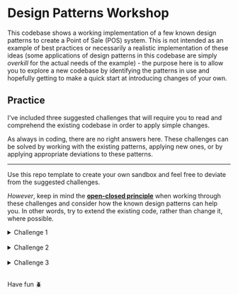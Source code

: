 # Design Patterns Workshop

This codebase shows a working implementation of a few known design patterns to create a Point of Sale (POS) system. This is not intended as an example of best practices or necessarily a realistic implementation of these ideas (some applications of design patterns in this codebase are simply _overkill_ for the actual needs of the example) - the purpose here is to allow you to explore a new codebase by identifying the patterns in use and hopefully getting to make a quick start at introducing changes of your own.

## Practice

I've included three suggested challenges that will require you to read and comprehend the existing codebase in order to apply simple changes.

As always in coding, there are no right answers here. These challenges can be solved by working with the existing patterns, applying new ones, or by applying appropriate deviations to these patterns.

<hr>

Use this repo template to create your own sandbox and feel free to deviate from the suggested challenges.

_However_, keep in mind the **[open-closed principle](https://stackify.com/solid-design-open-closed-principle/)** when working through these challenges and consider how the known design patterns can help you. In other words, try to extend the existing code, rather than change it, where possible.

<details>
  <summary>
    Challenge 1
  </summary>
  Imagine that a new requirement has been communicated for POS operators to be able to undo the adding of a discount to any purchase. Refactor the code to allow your discount strategies to be handled as commands.
</details>

<br>

<details>
  <summary>
    Challenge 2
  </summary>
  Suppose a new discount strategy is needed that will require an additional argument being passed to the strategy module. For example, a discount available for loyalty clients that only applies to purchases on the clients' birthday.<br>
  This `Birthday Discount Strategy` would need to receive the value it's valid date (the clients' birthday) and be able to match it to the current date to define whether a discount should be applied.
</details>

<br>

<details>
  <summary>
    Challenge 3
  </summary>
  Suppose a new criteria has been set for POS operators to be able to trigger the `Undo` and `Redo` actions through keyboard shortcuts. Bind the existing commands to any keyboard shortcuts of your choosing.
</details>

<br>

Have fun 🪲
